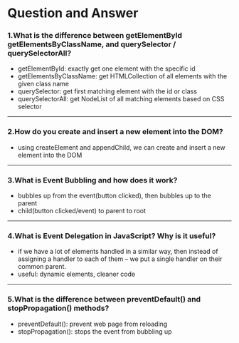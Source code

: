 # Question and Answer

### 1.What is the difference between getElementById getElementsByClassName, and querySelector / querySelectorAll?

- getElementById: exactly get one element with the specific id
- getElementsByClassName: get HTMLCollection of all elements with the given class name
- querySelector: get first matching element with the id or class
- querySelectorAll: get NodeList of all matching elements based on CSS selector

---

### 2.How do you create and insert a new element into the DOM?

- using createElement and appendChild, we can create and insert a new element into the DOM

---

### 3.What is Event Bubbling and how does it work?

- bubbles up from the event(button clicked), then bubbles up to the parent
- child(button clicked/event) to parent to root

---

### 4.What is Event Delegation in JavaScript? Why is it useful?

- if we have a lot of elements handled in a similar way, then instead of assigning a handler to each of them – we put a single handler on their common parent.
- useful: dynamic elements, cleaner code

---

### 5.What is the difference between preventDefault() and stopPropagation() methods?

- preventDefault(): prevent web page from reloading
- stopPropagation(): stops the event from bubbling up
